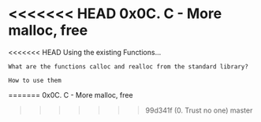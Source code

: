 <<<<<<< HEAD
0x0C. C - More malloc, free
=======
<<<<<<< HEAD
	Using the existing Functions...

	What are the functions calloc and realloc from the standard library?

	How to use them
=======
0x0C. C - More malloc, free
>>>>>>> 99d341f (0. Trust no one)
>>>>>>> master
